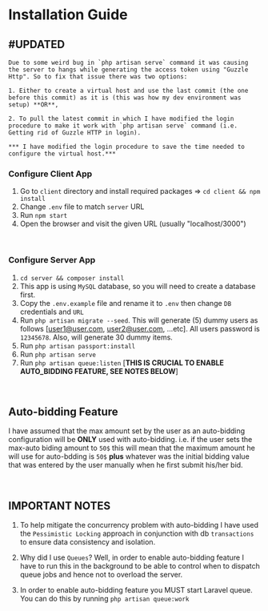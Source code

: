 # Installation Guide

## #UPDATED

    Due to some weird bug in `php artisan serve` command it was causing the server to hangs while generating the access token using "Guzzle Http". So to fix that issue there was two options:

    1. Either to create a virtual host and use the last commit (the one before this commit) as it is (this was how my dev environment was setup) **OR**,

    2. To pull the latest commit in which I have modified the login procedure to make it work with `php artisan serve` command (i.e. Getting rid of Guzzle HTTP in login).

    *** I have modified the login procedure to save the time needed to configure the virtual host.***

### Configure Client App

1. Go to `client` directory and install required packages => `cd client && npm install`
2. Change `.env` file to match `server` URL
3. Run `npm start`
4. Open the browser and visit the given URL (usually "localhost/3000")

<br/>

### Configure Server App

1. `cd server && composer install`
2. This app is using `MySQL` database, so you will need to create a database first.
3. Copy the `.env.example` file and rename it to `.env` then change `DB` credentials and `URL`
4. Run `php artisan migrate --seed`. This will generate (5) dummy users as follows [user1@user.com, user2@user.com, ...etc]. All users password is `12345678`. Also, will generate 30 dummy items.
5. Run `php artisan passport:install`
6. Run `php artisan serve`
7. Run `php artisan queue:listen` [**THIS IS CRUCIAL TO ENABLE AUTO_BIDDING FEATURE, SEE NOTES BELOW**]

<br/>

## Auto-bidding Feature

I have assumed that the max amount set by the user as an auto-bidding configuration will be **ONLY** used with auto-bidding. i.e. if the user sets the max-auto biding amount to `50$` this will mean that the maximum amount he will use for auto-bdding is `50$` **plus** whatever was the initial bidding value that was entered by the user manually when he first submit his/her bid.

<br/>

## IMPORTANT NOTES

1. To help mitigate the concurrency problem with auto-bidding I have used the `Pessimistic Locking` approach in conjunction with db `transactions` to ensure data consistency and isolation.

2. Why did I use `Queues`? Well, in order to enable auto-bidding feature I have to run this in the background to be able to control when to dispatch queue jobs and hence not to overload the server.

3. In order to enable auto-bidding feature you MUST start Laravel queue. You can do this by running `php artisan queue:work`
